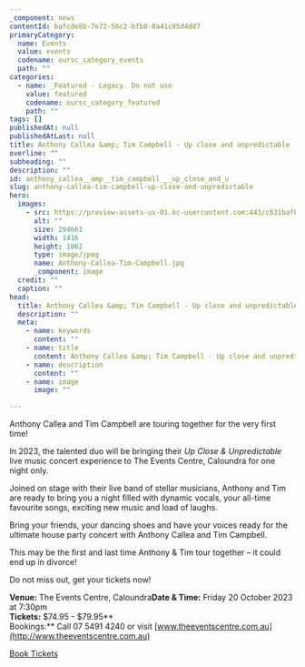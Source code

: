 ```yaml
---
_component: news
contentId: bafcde8b-7e72-56c2-bfb0-8a41c05d4d87
primaryCategory:
  name: Events
  value: events
  codename: oursc_category_events
  path: ""
categories:
  - name: _Featured - Legacy. Do not use
    value: featured
    codename: oursc_category_featured
    path: ""
tags: []
publishedAt: null
publishedAtLast: null
title: Anthony Callea &amp; Tim Campbell - Up close and unpredictable
overline: ""
subheading: ""
description: ""
id: anthony_callea__amp__tim_campbell___up_close_and_u
slug: anthony-callea-tim-campbell-up-close-and-unpredictable
hero:
  images:
    - src: https://preview-assets-us-01.kc-usercontent.com:443/c631baf8-1b46-001f-580c-d0001b68b4a8/5cb07350-54eb-4493-acfc-8620e295d087/Anthony-Callea-Tim-Campbell.jpg
      alt: ""
      size: 294661
      width: 1416
      height: 1062
      type: image/jpeg
      name: Anthony-Callea-Tim-Campbell.jpg
      _component: image
  credit: ""
  caption: ""
head:
  title: Anthony Callea &amp; Tim Campbell - Up close and unpredictable
  description: ""
  meta:
    - name: keywords
      content: ""
    - name: title
      content: Anthony Callea &amp; Tim Campbell - Up close and unpredictable
    - name: description
      content: ""
    - name: image
      image: ""

---
```

Anthony Callea and Tim Campbell are touring together for the very first time!

In 2023, the talented duo will be bringing their *Up Close & Unpredictable* live music concert experience to The Events Centre, Caloundra for one night only.

Joined on stage with their live band of stellar musicians, Anthony and Tim are ready to bring you a night filled with dynamic vocals, your all-time favourite songs, exciting new music and load of laughs.

Bring your friends, your dancing shoes and have your voices ready for the ultimate house party concert with Anthony Callea and Tim Campbell.

This may be the first and last time Anthony & Tim tour together – it could end up in divorce!

Do not miss out, get your tickets now!

**Venue:** The Events Centre, Caloundra**Date & Time:** Friday 20 October 2023 at 7:30pm\
**Tickets:** $74.95 - $79.95\*\*\
Bookings:\*\* Call 07 5491 4240 or visit [www.theeventscentre.com.au](http://www.theeventscentre.com.au)


[Book Tickets](https://theeventscentre.com.au/event/anthony-callea-tim-campbell/)
